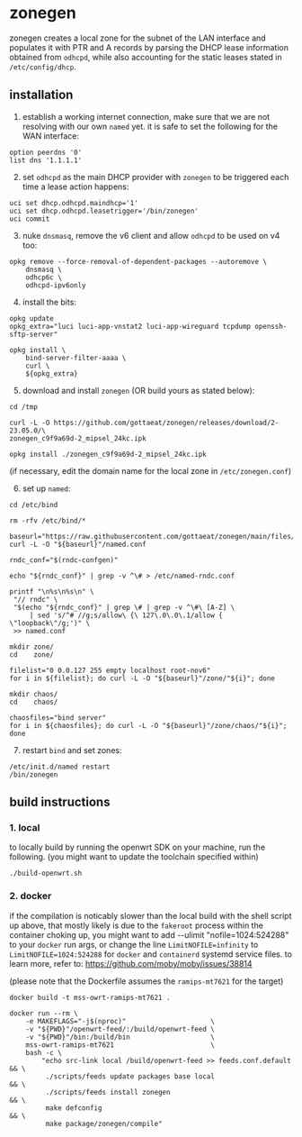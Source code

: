 # zonegen
zonegen creates a local zone for the subnet of the LAN interface and populates
it with PTR and A records by parsing the DHCP lease information obtained from
`odhcpd`, while also accounting for the static leases stated in
`/etc/config/dhcp`.

## installation
1. establish a working internet connection, make sure that we are not resolving
with our own `named` yet. it is safe to set the following for the WAN interface:
```
option peerdns '0'
list dns '1.1.1.1'
```

2. set `odhcpd` as the main DHCP provider with `zonegen` to be triggered each
time a lease action happens:
```
uci set dhcp.odhcpd.maindhcp='1'
uci set dhcp.odhcpd.leasetrigger='/bin/zonegen'
uci commit
```

3. nuke `dnsmasq`, remove the v6 client and allow `odhcpd` to be used on v4 too:
```
opkg remove --force-removal-of-dependent-packages --autoremove \
    dnsmasq \
    odhcp6c \
    odhcpd-ipv6only
```

4. install the bits:
```
opkg update
opkg_extra="luci luci-app-vnstat2 luci-app-wireguard tcpdump openssh-sftp-server"

opkg install \
    bind-server-filter-aaaa \
    curl \
    ${opkg_extra}
```

5. download and install `zonegen` (OR build yours as stated below):
```
cd /tmp

curl -L -O https://github.com/gottaeat/zonegen/releases/download/2-23.05.0/\
zonegen_c9f9a69d-2_mipsel_24kc.ipk

opkg install ./zonegen_c9f9a69d-2_mipsel_24kc.ipk
```

(if necessary, edit the domain name for the local zone in `/etc/zonegen.conf`)

6. set up `named`:
```
cd /etc/bind

rm -rfv /etc/bind/*

baseurl="https://raw.githubusercontent.com/gottaeat/zonegen/main/files/"
curl -L -O "${baseurl}"/named.conf

rndc_conf="$(rndc-confgen)"

echo "${rndc_conf}" | grep -v ^\# > /etc/named-rndc.conf

printf "\n%s\n%s\n" \
 "// rndc" \
 "$(echo "${rndc_conf}" | grep \# | grep -v ^\#\ [A-Z] \
     | sed 's/^# //g;s/allow\ {\ 127\.0\.0\.1/allow { \"loopback\"/g;')" \
 >> named.conf

mkdir zone/
cd    zone/

filelist="0 0.0.127 255 empty localhost root-nov6"
for i in ${filelist}; do curl -L -O "${baseurl}"/zone/"${i}"; done

mkdir chaos/
cd    chaos/

chaosfiles="bind server"
for i in ${chaosfiles}; do curl -L -O "${baseurl}"/zone/chaos/"${i}"; done
```

7. restart `bind` and set zones:
```
/etc/init.d/named restart
/bin/zonegen
```

## build instructions
### 1. local
to locally build by running the openwrt SDK on your machine, run the following.
(you might want to update the toolchain specified within)
```
./build-openwrt.sh
```

### 2. docker
if the compilation is noticably slower than the local build with the shell
script up above, that mostly likely is due to the `fakeroot` process within the
container choking up, you might want to add --ulimit "nofile=1024:524288" to
your `docker` run args, or change the line `LimitNOFILE=infinity` to
`LimitNOFILE=1024:524288` for `docker` and `containerd` systemd service files.
to learn more, refer to: https://github.com/moby/moby/issues/38814

(please note that the Dockerfile assumes the `ramips-mt7621` for the target)
```
docker build -t mss-owrt-ramips-mt7621 .

docker run --rm \
    -e MAKEFLAGS="-j$(nproc)"                     \
    -v "${PWD}"/openwrt-feed/:/build/openwrt-feed \
    -v "${PWD}"/bin:/build/bin                    \
    mss-owrt-ramips-mt7621                        \
    bash -c \
        "echo src-link local /build/openwrt-feed >> feeds.conf.default && \
         ./scripts/feeds update packages base local                    && \
         ./scripts/feeds install zonegen                               && \
         make defconfig                                                && \
         make package/zonegen/compile"
```
